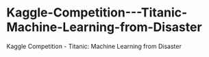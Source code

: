# Kaggle-Competition---Titanic-Machine-Learning-from-Disaster
Kaggle Competition - Titanic: Machine Learning from Disaster
